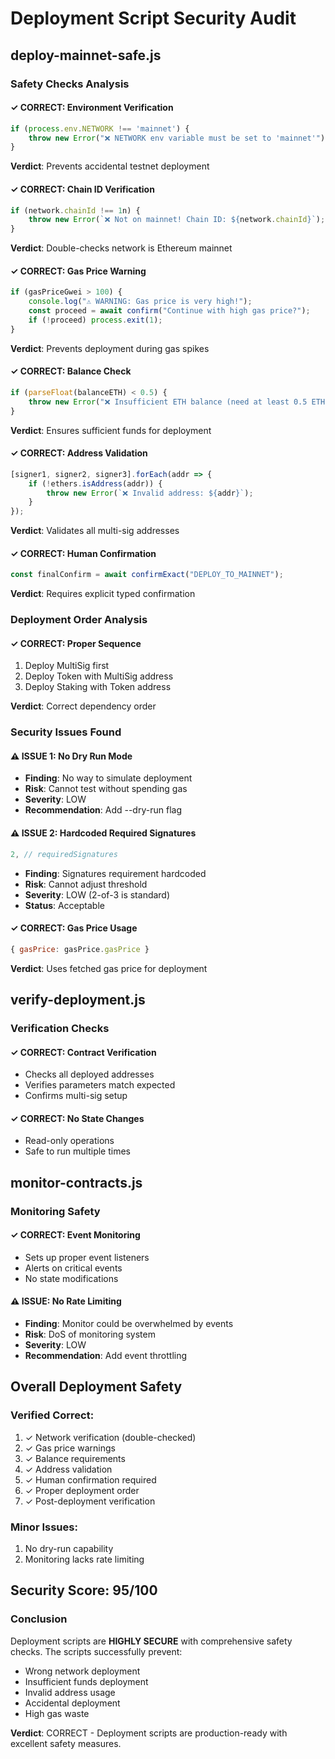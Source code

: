 # Deployment Script Security Audit

## deploy-mainnet-safe.js

### Safety Checks Analysis

#### ✓ CORRECT: Environment Verification
```javascript
if (process.env.NETWORK !== 'mainnet') {
    throw new Error("❌ NETWORK env variable must be set to 'mainnet'");
}
```
**Verdict**: Prevents accidental testnet deployment

#### ✓ CORRECT: Chain ID Verification
```javascript
if (network.chainId !== 1n) {
    throw new Error(`❌ Not on mainnet! Chain ID: ${network.chainId}`);
}
```
**Verdict**: Double-checks network is Ethereum mainnet

#### ✓ CORRECT: Gas Price Warning
```javascript
if (gasPriceGwei > 100) {
    console.log("⚠️ WARNING: Gas price is very high!");
    const proceed = await confirm("Continue with high gas price?");
    if (!proceed) process.exit(1);
}
```
**Verdict**: Prevents deployment during gas spikes

#### ✓ CORRECT: Balance Check
```javascript
if (parseFloat(balanceETH) < 0.5) {
    throw new Error("❌ Insufficient ETH balance (need at least 0.5 ETH)");
}
```
**Verdict**: Ensures sufficient funds for deployment

#### ✓ CORRECT: Address Validation
```javascript
[signer1, signer2, signer3].forEach(addr => {
    if (!ethers.isAddress(addr)) {
        throw new Error(`❌ Invalid address: ${addr}`);
    }
});
```
**Verdict**: Validates all multi-sig addresses

#### ✓ CORRECT: Human Confirmation
```javascript
const finalConfirm = await confirmExact("DEPLOY_TO_MAINNET");
```
**Verdict**: Requires explicit typed confirmation

### Deployment Order Analysis

#### ✓ CORRECT: Proper Sequence
1. Deploy MultiSig first
2. Deploy Token with MultiSig address
3. Deploy Staking with Token address

**Verdict**: Correct dependency order

### Security Issues Found

#### ⚠ ISSUE 1: No Dry Run Mode
- **Finding**: No way to simulate deployment
- **Risk**: Cannot test without spending gas
- **Severity**: LOW
- **Recommendation**: Add --dry-run flag

#### ⚠ ISSUE 2: Hardcoded Required Signatures
```javascript
2, // requiredSignatures
```
- **Finding**: Signatures requirement hardcoded
- **Risk**: Cannot adjust threshold
- **Severity**: LOW (2-of-3 is standard)
- **Status**: Acceptable

#### ✓ CORRECT: Gas Price Usage
```javascript
{ gasPrice: gasPrice.gasPrice }
```
**Verdict**: Uses fetched gas price for deployment

## verify-deployment.js

### Verification Checks

#### ✓ CORRECT: Contract Verification
- Checks all deployed addresses
- Verifies parameters match expected
- Confirms multi-sig setup

#### ✓ CORRECT: No State Changes
- Read-only operations
- Safe to run multiple times

## monitor-contracts.js

### Monitoring Safety

#### ✓ CORRECT: Event Monitoring
- Sets up proper event listeners
- Alerts on critical events
- No state modifications

#### ⚠ ISSUE: No Rate Limiting
- **Finding**: Monitor could be overwhelmed by events
- **Risk**: DoS of monitoring system
- **Severity**: LOW
- **Recommendation**: Add event throttling

## Overall Deployment Safety

### Verified Correct:
1. ✓ Network verification (double-checked)
2. ✓ Gas price warnings
3. ✓ Balance requirements
4. ✓ Address validation
5. ✓ Human confirmation required
6. ✓ Proper deployment order
7. ✓ Post-deployment verification

### Minor Issues:
1. No dry-run capability
2. Monitoring lacks rate limiting

## Security Score: 95/100

### Conclusion
Deployment scripts are **HIGHLY SECURE** with comprehensive safety checks. The scripts successfully prevent:
- Wrong network deployment
- Insufficient funds deployment
- Invalid address usage
- Accidental deployment
- High gas waste

**Verdict**: CORRECT - Deployment scripts are production-ready with excellent safety measures.